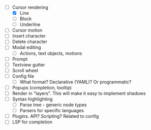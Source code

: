 - [ ] Cursor rendering
  - [x] Line
  - [ ] Block
  - [ ] Underline
- [ ] Cursor motion
- [ ] Insert character
- [ ] Delete character
- [ ] Modal editing
  - [ ] Actions, text objects, motions
- [ ] Prompt
- [ ] Textview gutter
- [ ] Scroll wheel
- [ ] Config file
  - [ ] What format? Declarative (YAML)? Or programmatic?
- [ ] Popups (completion, tooltip)
- [ ] Render in "layers". This will make it easy to implement shadows
- [ ] Syntax highlighting
  - [ ] Parse tree - generic node types
  - [ ] Parsers for specific languages
- [ ]  Plugins. API? Scripting? Related to config
  - [ ] LSP for completion
